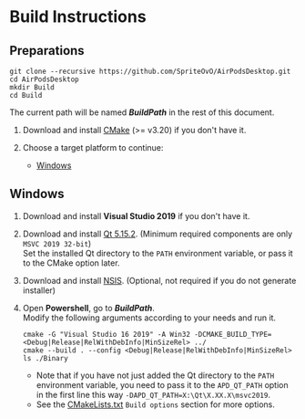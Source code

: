 # Build Instructions

## Preparations
```
git clone --recursive https://github.com/SpriteOvO/AirPodsDesktop.git
cd AirPodsDesktop
mkdir Build
cd Build
```
The current path will be named ___BuildPath___ in the rest of this document.

1. Download and install [CMake](https://cmake.org/download/) (>= v3.20) if you don't have it.

2. Choose a target platform to continue:
    - [Windows](#windows)

## Windows

1. Download and install __Visual Studio 2019__ if you don't have it.

2. Download and install [Qt 5.15.2](https://www.qt.io/download-qt-installer). (Minimum required components are only `MSVC 2019 32-bit`)  
Set the installed Qt directory to the `PATH` environment variable, or pass it to the CMake option later.

3. Download and install [NSIS](https://sourceforge.net/projects/nsis/files/latest/download). (Optional, not required if you do not generate installer)

4. Open __Powershell__, go to ___BuildPath___.  
Modify the following arguments according to your needs and run it.

    ```
    cmake -G "Visual Studio 16 2019" -A Win32 -DCMAKE_BUILD_TYPE=<Debug|Release|RelWithDebInfo|MinSizeRel> ../
    cmake --build . --config <Debug|Release|RelWithDebInfo|MinSizeRel>
    ls ./Binary
    ```
    - Note that if you have not just added the Qt directory to the `PATH` environment variable, you need to pass it to the `APD_QT_PATH` option in the first line this way `-DAPD_QT_PATH=X:\Qt\X.XX.X\msvc2019`.
    - See the [CMakeLists.txt](/CMakeLists.txt) `Build options` section for more options.
